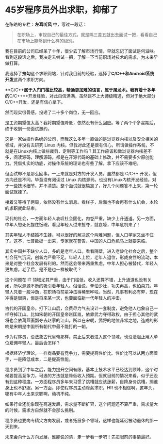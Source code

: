 # 45岁程序员外出求职，抑郁了

在陈皓的专栏：**左耳听风** 中，写过一段话：

> 在职场上，审视自己的最佳方式，就是隔三差五就出去面试一把，看看自己在市场上能够到什么样的级别。

我在目前的公司已经呆了十年，很少去了解市场行情，早就忘记了面试是何滋味。看到这段话之后，我决定去尝试一把，了解一下当前职场对技术的需求，为未来早做打算。

我选择了**拉勾**这个求职网站，针对我目前的经验，选择了**C/C++**和**Android系统开发**这两个求职方向。

**C/C++**属于入门门槛比较高，精通更加难的语言，属于屠龙术。我有着十多年的**C/C++**开发经验，对此自信满满，虽然谈不上大师级精通，但对于绝大部分C/C++开发，还是有信心拿下。

然而现实很骨感，投递了二十多个岗位，无一回应。

是工资期望值太高？我将期望值降低，依然没有什么回应。等了两个个多星期后，终于收到一份面试邀约。

这是一家做操作系统的公司，而我这么多年一直做的是浏览器内核以及安全相关的领域，并没有去研究 Linux 内核。但我对此还是很有信心，所谓做操作系统，不就是在Linux内核上做些裁剪、定制等工作吗？其工作应该和做浏览器内核差不多，阅读源码，理解源码，都是在开源代码的基础上修改，并不需要多少原创能力。凭借扎实的功底，对操作系统的理论也有些了解，拿下应该不难吧。

但面试却不是那么回事。一上来就是对方的开发人员，虽然都是 C/C++ 开发，但方向还是不同。毕竟没有阅读过 Linux 内核源码，也没有Linux内核开发经验，对于一些技术细节，并不清楚。整个面试就很尴尬了，好几个问题答不上来，第一轮面试就挂了。

接着又等待了两周，依然没有什么消息。看样子，后面也不会再有什么机会，本轮的求职就此结束。

现代的社会，一方面年轻人哀叹社会固化，内卷严重，缺少上升通道。另一方面，中年人想死死捏住饭碗，看见年轻人过来抢夺，就哀嚎，中年危机来了！

其实年轻人不结婚不生娃，可以很好的解决这个两难问题，但人口学家又坐不住了。这不，七普数据一出来，专家就在警告，中国的人口危机马上就要来临。

其实中国并不缺少人口，多的是老年人口。看看隔壁，进入老龄化社会之后，整个社会死气沉沉，创新力严重不足。年轻人上位，老年人退位，形成良性的流动，本来是对整个社会发展有利的。然而这会带来两重焦虑，中年人担心被替代，年轻人更焦虑，老了后，是不是也一样被取代？

这个问题在 IT 领域尤其严重，由于门槛低，收入还算不错，上升通道也没有关闭，所以源源不断的吸引着年轻人。俗话说，拳怕少壮，功夫再高，也怕菜刀。年轻人凭着一股冲劲，在职场将前辈冲击得稀里哗啦。当然，凡事有利必有弊，现在冲得是很爽，但是将来某一天，也要面临新一代年轻人的冲击。

古代的开国皇帝，打下江山后，会费尽力气去设计一套制度，避免他人也象自己一样夺掉江山。比如宋朝的开国皇帝赵匡胤，依靠武力夺得政权，由于担心其他的武将也会依葫芦画瓢夺去赵家的江山，所以在宋朝，武将的地位非常之地，造成的影响是宋朝是中国所有朝代中最不能打的一朝。

作为程序员，没法象古代皇帝那样，禁止后来者进入这个领域，也没法阻止用人单位雇佣年轻人。最后会怎样？

根据经济学理论，一样商品要有竞争力，需要提高性价比。性价比可以从两方面着手，一是降低成本，二是提高性能。

程序员到了中年之后，能力提升空间有限，基本上技术水平已经达到顶峰，这个时候要提高竞争力，可选的方法就是降低收入预期。但就目前的情况来看，似乎还没有到这种程度。一方面程序员多年来习惯了跳槽就应该涨薪，自降身价跳槽，搁谁身上也不舒服。另一方面，即使程序员主动降薪求职，HR 也不相信啊，这年头，哪有中年人出来求职啊，动机不纯。

如果行业还能象现在高速发展，需求量不断扩容，这个问题还不算严重，需求量大的时候，需求方自然就不会那么挑剔。

程序员也要向专精尖方向发展，或者拓展多个领域，这样也能延迟被动退休的那一天到来。

未来会向什么方向发展，谁能说的清，走一步看一步吧！先把眼前的事情最好。

